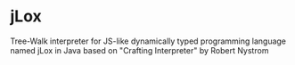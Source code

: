 # jLox
Tree-Walk interpreter for JS-like dynamically typed programming language named jLox in Java based on "Crafting Interpreter" by Robert Nystrom
